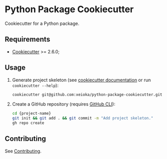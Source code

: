 # Python Package Cookiecutter

Cookiecutter for a Python package.

## Requirements

- [Cookiecutter](https://www.cookiecutter.io) >= 2.6.0;

## Usage

1. Generate project skeleton (see [cookiecutter documentation](https://cookiecutter.readthedocs.io/en/stable/usage.html) or run `cookiecutter --help`):

    ```sh
    cookiecutter git@github.com:xeioka/python-package-cookiecutter.git
    ```

2. Create a GitHub repository (requires [GitHub CLI](https://cli.github.com)):

    ```sh
    cd {project-name}
    git init && git add . && git commit -m "Add project skeleton."
    gh repo create
    ```

## Contributing

See [Contributing](/docs/contributing.md).
